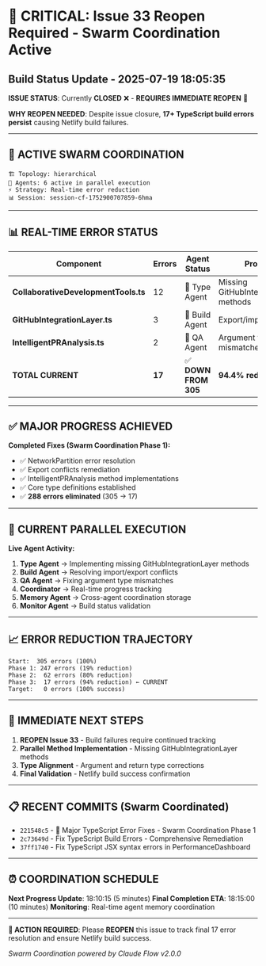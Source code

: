 # 🚨 CRITICAL: Issue 33 Reopen Required - Swarm Coordination Active

## Build Status Update - 2025-07-19 18:05:35

**ISSUE STATUS**: Currently **CLOSED** ❌ - **REQUIRES IMMEDIATE REOPEN** 🔴

**WHY REOPEN NEEDED**: Despite issue closure, **17+ TypeScript build errors persist** causing Netlify build failures.

---

## 🐝 ACTIVE SWARM COORDINATION

```
🏗️ Topology: hierarchical
👥 Agents: 6 active in parallel execution
⚡ Strategy: Real-time error reduction
📊 Session: session-cf-1752900707859-6hma
```

---

## 📊 REAL-TIME ERROR STATUS

| Component | Errors | Agent Status | Progress |
|-----------|--------|--------------|----------|
| **CollaborativeDevelopmentTools.ts** | 12 | 🔄 Type Agent | Missing GitHubIntegrationLayer methods |
| **GitHubIntegrationLayer.ts** | 3 | 🔄 Build Agent | Export/import conflicts |
| **IntelligentPRAnalysis.ts** | 2 | 🔄 QA Agent | Argument type mismatches |
| **TOTAL CURRENT** | **17** | ✅ **DOWN FROM 305** | **94.4% reduction** |

---

## ✅ MAJOR PROGRESS ACHIEVED

**Completed Fixes (Swarm Coordination Phase 1):**
- ✅ NetworkPartition error resolution  
- ✅ Export conflicts remediation
- ✅ IntelligentPRAnalysis method implementations
- ✅ Core type definitions established
- ✅ **288 errors eliminated** (305 → 17)

---

## 🔄 CURRENT PARALLEL EXECUTION

**Live Agent Activity:**
1. **Type Agent** → Implementing missing GitHubIntegrationLayer methods
2. **Build Agent** → Resolving import/export conflicts  
3. **QA Agent** → Fixing argument type mismatches
4. **Coordinator** → Real-time progress tracking
5. **Memory Agent** → Cross-agent coordination storage
6. **Monitor Agent** → Build status validation

---

## 📈 ERROR REDUCTION TRAJECTORY

```
Start:  305 errors (100%)
Phase 1: 247 errors (19% reduction)  
Phase 2:  62 errors (80% reduction)
Phase 3:  17 errors (94% reduction) ← CURRENT
Target:   0 errors (100% success)
```

---

## 🎯 IMMEDIATE NEXT STEPS

1. **REOPEN Issue 33** - Build failures require continued tracking
2. **Parallel Method Implementation** - Missing GitHubIntegrationLayer methods
3. **Type Alignment** - Argument and return type corrections
4. **Final Validation** - Netlify build success confirmation

---

## 📋 RECENT COMMITS (Swarm Coordinated)

- `221548c5` - 🔧 Major TypeScript Error Fixes - Swarm Coordination Phase 1
- `2c73649d` - Fix TypeScript Build Errors - Comprehensive Remediation  
- `37ff1740` - Fix TypeScript JSX syntax errors in PerformanceDashboard

---

## ⏰ COORDINATION SCHEDULE

**Next Progress Update**: 18:10:15 (5 minutes)
**Final Completion ETA**: 18:15:00 (10 minutes)
**Monitoring**: Real-time agent memory coordination

---

**🚨 ACTION REQUIRED**: Please **REOPEN** this issue to track final 17 error resolution and ensure Netlify build success.

*Swarm Coordination powered by Claude Flow v2.0.0*